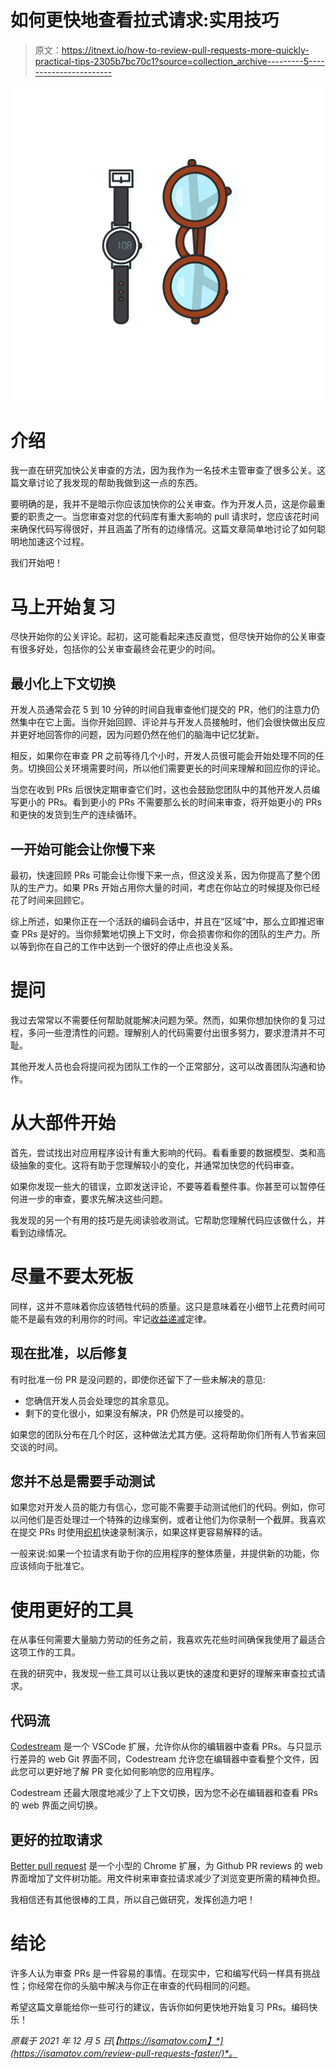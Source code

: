 # 如何更快地查看拉式请求:实用技巧

> 原文：<https://itnext.io/how-to-review-pull-requests-more-quickly-practical-tips-2305b7bc70c1?source=collection_archive---------5----------------------->

![](img/2d54af65519bd0db51ba0aa8d264523e.png)

# 介绍

我一直在研究加快公关审查的方法，因为我作为一名技术主管审查了很多公关。这篇文章讨论了我发现的帮助我做到这一点的东西。

要明确的是，我并不是暗示你应该加快你的公关审查。作为开发人员，这是你最重要的职责之一。当您审查对您的代码库有重大影响的 pull 请求时，您应该花时间来确保代码写得很好，并且涵盖了所有的边缘情况。这篇文章简单地讨论了如何聪明地加速这个过程。

我们开始吧！

# 马上开始复习

尽快开始你的公关评论。起初，这可能看起来违反直觉，但尽快开始你的公关审查有很多好处，包括你的公关审查最终会花更少的时间。

## 最小化上下文切换

开发人员通常会花 5 到 10 分钟的时间自我审查他们提交的 PR，他们的注意力仍然集中在它上面。当你开始回顾、评论并与开发人员接触时，他们会很快做出反应并更好地回答你的问题，因为问题仍然在他们的脑海中记忆犹新。

相反，如果你在审查 PR 之前等待几个小时，开发人员很可能会开始处理不同的任务。切换回公关环境需要时间，所以他们需要更长的时间来理解和回应你的评论。

当您在收到 PRs 后很快定期审查它们时，这也会鼓励您团队中的其他开发人员编写更小的 PRs。看到更小的 PRs 不需要那么长的时间来审查，将开始更小的 PRs 和更快的发货到生产的连续循环。

## 一开始可能会让你慢下来

最初，快速回顾 PRs 可能会让你慢下来一点，但这没关系，因为你提高了整个团队的生产力。如果 PRs 开始占用你大量的时间，考虑在你站立的时候提及你已经花了时间来回顾它。

综上所述，如果你正在一个活跃的编码会话中，并且在“区域”中，那么立即推迟审查 PRs 是好的。当你频繁地切换上下文时，你会损害你和你的团队的生产力。所以等到你在自己的工作中达到一个很好的停止点也没关系。

# 提问

我过去常常以不需要任何帮助就能解决问题为荣。然而，如果你想加快你的复习过程，多问一些澄清性的问题。理解别人的代码需要付出很多努力，要求澄清并不可耻。

其他开发人员也会将提问视为团队工作的一个正常部分，这可以改善团队沟通和协作。

# 从大部件开始

首先，尝试找出对应用程序设计有重大影响的代码。看看重要的数据模型、类和高级抽象的变化。这将有助于您理解较小的变化，并通常加快您的代码审查。

如果你发现一些大的错误，立即发送评论，不要等着看整件事。你甚至可以暂停任何进一步的审查，要求先解决这些问题。

我发现的另一个有用的技巧是先阅读验收测试。它帮助您理解代码应该做什么，并看到边缘情况。

# 尽量不要太死板

同样，这并不意味着你应该牺牲代码的质量。这只是意味着在小细节上花费时间可能不是最有效的利用你的时间。牢记[收益递减](https://www.britannica.com/topic/diminishing-returns)定律。

## 现在批准，以后修复

有时批准一份 PR 是没问题的，即使你还留下了一些未解决的意见:

*   您确信开发人员会处理您的其余意见。
*   剩下的变化很小，如果没有解决，PR 仍然是可以接受的。

如果您的团队分布在几个时区，这种做法尤其方便。这将帮助你们所有人节省来回交谈的时间。

## 您并不总是需要手动测试

如果您对开发人员的能力有信心，您可能不需要手动测试他们的代码。例如，你可以问他们是否处理过一个特殊的边缘案例，或者让他们为你录制一个截屏。我喜欢在提交 PRs 时使用[织机](https://www.loom.com/)快速录制演示，如果这样更容易解释的话。

一般来说:如果一个拉请求有助于你的应用程序的整体质量，并提供新的功能，你应该倾向于批准它。

# 使用更好的工具

在从事任何需要大量脑力劳动的任务之前，我喜欢先花些时间确保我使用了最适合这项工作的工具。

在我的研究中，我发现一些工具可以让我以更快的速度和更好的理解来审查拉式请求。

## 代码流

[Codestream](https://marketplace.visualstudio.com/items?itemName=CodeStream.codestream) 是一个 VSCode 扩展，允许你从你的编辑器中查看 PRs。与只显示行差异的 web Git 界面不同，Codestream 允许您在编辑器中查看整个文件，因此您可以更好地了解 PR 变化如何影响您的应用程序。

Codestream 还最大限度地减少了上下文切换，因为您不必在编辑器和查看 PRs 的 web 界面之间切换。

## 更好的拉取请求

[Better pull request](https://chrome.google.com/webstore/detail/better-pull-request-for-g/nfhdjopbhlggibjlimhdbogflgmbiahc?hl=en) 是一个小型的 Chrome 扩展，为 Github PR reviews 的 web 界面增加了文件树功能。用文件树来审查拉请求减少了浏览变更所需的精神负担。

我相信还有其他很棒的工具，所以自己做研究，发挥创造力吧！

# 结论

许多人认为审查 PRs 是一件容易的事情。在现实中，它和编写代码一样具有挑战性；你经常在你的头脑中解决与你正在审查的代码相同的问题。

希望这篇文章能给你一些可行的建议，告诉你如何更快地开始复习 PRs。编码快乐！

*原载于 2021 年 12 月 5 日*[*【https://isamatov.com】*](https://isamatov.com/review-pull-requests-faster/)*。*